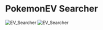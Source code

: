 # PokemonEV Searcher

![EV_Searcher](https://i.gyazo.com/4c5bed36b51f3e1ae480254942b57007.gif)
![EV_Searcher](https://i.gyazo.com/ded1446b06a264b2b9049fbb4807c3ff.png)

